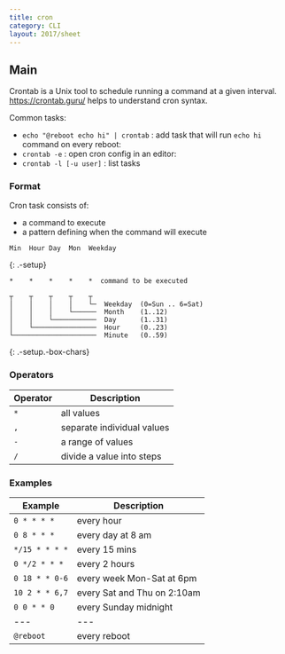 ```yaml
---
title: cron
category: CLI
layout: 2017/sheet
---
```


## Main

Crontab is a Unix tool to schedule running a command at a given interval.<br>
https://crontab.guru/ helps to understand cron syntax.

Common tasks:
* `echo "@reboot echo hi" | crontab` : add task that will run `echo hi` command on every reboot:
* `crontab -e` : open cron config in an editor:
* `crontab -l [-u user]` : list tasks

### Format

Cron task consists of:
* a command to execute
* a pattern defining when the command will execute

```
Min  Hour Day  Mon  Weekday
```
{: .-setup}

```
*    *    *    *    *  command to be executed
```

```
┬    ┬    ┬    ┬    ┬
│    │    │    │    └─  Weekday  (0=Sun .. 6=Sat)
│    │    │    └──────  Month    (1..12)
│    │    └───────────  Day      (1..31)
│    └────────────────  Hour     (0..23)
└─────────────────────  Minute   (0..59)
```
{: .-setup.-box-chars}

### Operators

| Operator | Description                |
| ---      | ---                        |
| `*`      | all values                 |
| `,`      | separate individual values |
| `-`      | a range of values          |
| `/`      | divide a value into steps  |

### Examples

| Example        | Description                 |
| ---            | ---                         |
| `0 * * * *`    | every hour                  |
| `0 8 * * *`    | every day at 8 am           |
| `*/15 * * * *` | every 15 mins               |
| `0 */2 * * *`  | every 2 hours               |
| `0 18 * * 0-6` | every week Mon-Sat at 6pm   |
| `10 2 * * 6,7` | every Sat and Thu on 2:10am |
| `0 0 * * 0`    | every Sunday midnight       |
| ---            | ---                         |
| `@reboot`      | every reboot                |
